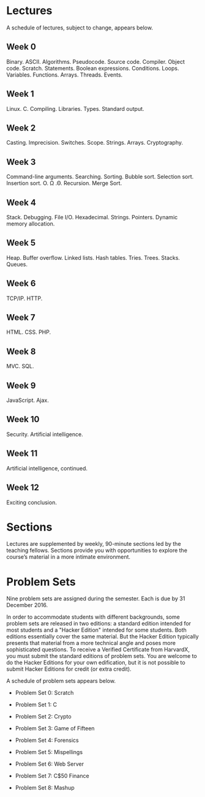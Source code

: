 # Lectures
A schedule of lectures, subject to change, appears below.

## Week 0
Binary. ASCII. Algorithms. Pseudocode. Source code. Compiler. Object code. Scratch. Statements. Boolean expressions. Conditions. Loops. Variables. Functions. Arrays. Threads. Events.

## Week 1
Linux. C. Compiling. Libraries. Types. Standard output.

## Week 2
Casting. Imprecision. Switches. Scope. Strings. Arrays. Cryptography.

## Week 3
Command-line arguments. Searching. Sorting. Bubble sort. Selection sort. Insertion sort. O. Ω .Θ. Recursion. Merge Sort.

## Week 4
Stack. Debugging. File I/O. Hexadecimal. Strings. Pointers. Dynamic memory allocation.

## Week 5
Heap. Buffer overflow. Linked lists. Hash tables. Tries. Trees. Stacks. Queues.

## Week 6
TCP/IP. HTTP.

## Week 7
HTML. CSS. PHP.

## Week 8
MVC. SQL.

## Week 9
JavaScript. Ajax.

## Week 10
Security. Artificial intelligence.

## Week 11
Artificial intelligence, continued.

## Week 12
Exciting conclusion.

# Sections
Lectures are supplemented by weekly, 90-minute sections led by the teaching fellows. Sections provide you with opportunities to explore the course’s material in a more intimate environment.


# Problem Sets
Nine problem sets are assigned during the semester. Each is due by 31 December 2016.

In order to accommodate students with different backgrounds, some problem sets are released in two editions: a standard edition intended for most students and a "Hacker Edition" intended for some students. Both editions essentially cover the same material. But the Hacker Edition typically presents that material from a more technical angle and poses more sophisticated questions. To receive a Verified Certificate from HarvardX, you must submit the standard editions of problem sets. You are welcome to do the Hacker Editions for your own edification, but it is not possible to submit Hacker Editions for credit (or extra credit).

A schedule of problem sets appears below.

- Problem Set 0: Scratch

- Problem Set 1: C

- Problem Set 2: Crypto

- Problem Set 3: Game of Fifteen

- Problem Set 4: Forensics

- Problem Set 5: Mispellings

- Problem Set 6: Web Server

- Problem Set 7: C$50 Finance

- Problem Set 8: Mashup
